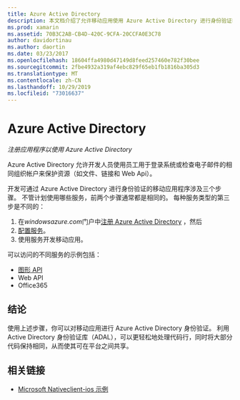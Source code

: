 ```yaml
---
title: Azure Active Directory
description: 本文档介绍了允许移动应用使用 Azure Active Directory 进行身份验证时必须遵循的步骤。
ms.prod: xamarin
ms.assetid: 70B3C2AB-CB4D-420C-9CFA-20CCFA0E3C78
author: davidortinau
ms.author: daortin
ms.date: 03/23/2017
ms.openlocfilehash: 18604ffa4980d47149d8feed257460e782f30bee
ms.sourcegitcommit: 2fbe4932a319af4ebc829f65eb1fb1816ba305d3
ms.translationtype: MT
ms.contentlocale: zh-CN
ms.lasthandoff: 10/29/2019
ms.locfileid: "73016637"
---
```

# <a name="azure-active-directory"></a>Azure Active Directory

_注册应用程序以使用 Azure Active Directory_

Azure Active Directory 允许开发人员使用员工用于登录系统或检查电子邮件的相同组织帐户来保护资源（如文件、链接和 Web Api）。

开发可通过 Azure Active Directory 进行身份验证的移动应用程序涉及三个步骤。
不管计划使用哪些服务，前两个步骤通常都是相同的。 每种服务类型的第三步是不同的：

  1. 在*windowsazure.com*门户中[注册 Azure Active Directory](~/cross-platform/data-cloud/active-directory/get-started/register.md) ，然后
  2. [配置服务](~/cross-platform/data-cloud/active-directory/get-started/configure.md)。
  3. 使用服务开发移动应用。

可以访问的不同服务的示例包括：

- [图形 API](~/cross-platform/data-cloud/active-directory/graph.md)
- Web API
- Office365

## <a name="conclusion"></a>结论

使用上述步骤，你可以对移动应用进行 Azure Active Directory 身份验证。 利用 Active Directory 身份验证库（ADAL），可以更轻松地处理代码行，同时将大部分代码保持相同，从而使其可在平台之间共享。

## <a name="related-links"></a>相关链接

- [Microsoft Nativeclient-ios 示例](https://github.com/AzureADSamples/NativeClient-MultiTarget-DotNet)
